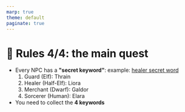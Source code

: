 ```yaml
---
marp: true
theme: default
paginate: true
---
```

# 🏰 Rules 4/4: the main quest

- Every NPC has a **"secret keyword"**: example: [healer secret word](../../dungeon-master/data/healer_background_and_personality.md#L34)
  1. Guard (Elf): Thrain
  2. Healer (Half-Elf): Liora
  3. Merchant (Dwarf): Galdor
  4. Sorcerer (Human): Elara
- You need to collect the **4 keywords**